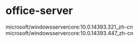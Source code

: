 # office-server
microsoft/windowsservercore:10.0.14393.321_zh-cn
microsoft/windowsservercore:10.0.14393.447_zh-cn

